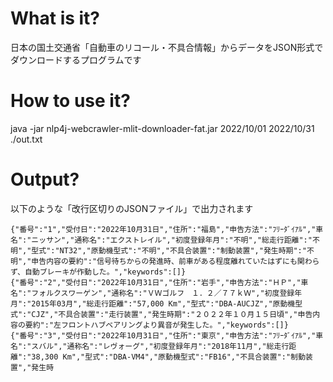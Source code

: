 
# What is it?

日本の国土交通省「自動車のリコール・不具合情報」からデータをJSON形式でダウンロードするプログラムです

# How to use it?

java -jar nlp4j-webcrawler-mlit-downloader-fat.jar 2022/10/01 2022/10/31 ./out.txt

# Output?

以下のような「改行区切りのJSONファイル」で出力されます

```
{"番号":"1","受付日":"2022年10月31日","住所":"福島","申告方法":"ﾌﾘｰﾀﾞｲｱﾙ","車名":"ニッサン","通称名":"エクストレイル","初度登録年月":"不明","総走行距離":"不明","型式":"NT32","原動機型式":"不明","不具合装置":"制動装置","発生時期":"不明","申告内容の要約":"信号待ちからの発進時、前車がある程度離れていたはずにも関わらず、自動ブレーキが作動した。","keywords":[]}
{"番号":"2","受付日":"2022年10月31日","住所":"岩手","申告方法":"ＨＰ","車名":"フォルクスワーゲン","通称名":"ＶＷゴルフ　１．２／７７ｋＷ","初度登録年月":"2015年03月","総走行距離":"57,000 Km","型式":"DBA-AUCJZ","原動機型式":"CJZ","不具合装置":"走行装置","発生時期":"２０２２年１０月１５日頃","申告内容の要約":"左フロントハブベアリングより異音が発生した。","keywords":[]}
{"番号":"3","受付日":"2022年10月31日","住所":"東京","申告方法":"ﾌﾘｰﾀﾞｲｱﾙ","車名":"スバル","通称名":"レヴォーグ","初度登録年月":"2018年11月","総走行距離":"38,300 Km","型式":"DBA-VM4","原動機型式":"FB16","不具合装置":"制動装置","発生時
```
